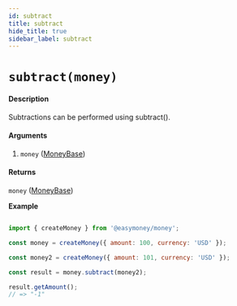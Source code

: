 ```yaml
---
id: subtract
title: subtract
hide_title: true
sidebar_label: subtract
---
```


# `subtract(money)`

#### Description

Subtractions can be performed using subtract().

#### Arguments

1. `money` ([MoneyBase](Description.md#moneybase))

#### Returns

`money` ([MoneyBase](Description.md#moneybase))


**Example**

```js

import { createMoney } from '@easymoney/money';

const money = createMoney({ amount: 100, currency: 'USD' });

const money2 = createMoney({ amount: 101, currency: 'USD' });

const result = money.subtract(money2);

result.getAmount();
// => "-1"

```
